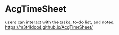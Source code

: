 # AcgTimeSheet
users can interact with the tasks, to-do list, and notes.
https://m3t4ldood.github.io/AcgTimeSheet/
